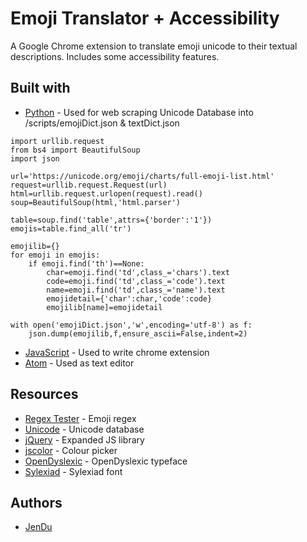 # Emoji Translator + Accessibility
A Google Chrome extension to translate emoji unicode to their textual descriptions. Includes some accessibility features.

## Built with
* [Python](https://www.python.org/) - Used for web scraping Unicode Database into /scripts/emojiDict.json & textDict.json
```
import urllib.request
from bs4 import BeautifulSoup
import json

url='https://unicode.org/emoji/charts/full-emoji-list.html'
request=urllib.request.Request(url)
html=urllib.request.urlopen(request).read()
soup=BeautifulSoup(html,'html.parser')

table=soup.find('table',attrs={'border':'1'})
emojis=table.find_all('tr')

emojilib={}
for emoji in emojis:
	if emoji.find('th')==None:
		char=emoji.find('td',class_='chars').text
		code=emoji.find('td',class_='code').text
		name=emoji.find('td',class_='name').text
		emojidetail={'char':char,'code':code}
		emojilib[name]=emojidetail

with open('emojiDict.json','w',encoding='utf-8') as f:
    json.dump(emojilib,f,ensure_ascii=False,indent=2)
```
* [JavaScript](https://www.javascript.com/) - Used to write chrome extension
* [Atom](https://atom.io/) - Used as text editor

## Resources
* [Regex Tester](https://www.regextester.com/106421) - Emoji regex
* [Unicode](https://unicode.org/emoji/charts/full-emoji-list.html) - Unicode database
* [jQuery](https://jquery.com/) - Expanded JS library
* [jscolor](http://jscolor.com/) - Colour picker
* [OpenDyslexic](https://opendyslexic.org/) - OpenDyslexic typeface
* [Sylexiad](https://www.sylexiad.com/) - Sylexiad font

## Authors
* [JenDu](https://github.com/jendu)
